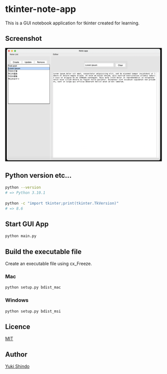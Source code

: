 # tkinter-note-app

This is a GUI notebook application for tkinter created for learning.

## Screenshot

![Screenshot](./demo/screenshot.png)

## Python version etc...

```sh
python --version
# => Python 3.10.1

python -c "import tkinter;print(tkinter.TkVersion)"
# => 8.6
```

## Start GUI App

```sh
python main.py
```

## Build the executable file

Create an executable file using cx_Freeze.

### Mac

```sh
python setup.py bdist_mac
```

### Windows

```sh
python setup.py bdist_msi
```

## Licence

[MIT](https://github.com/shinshin86/tkinter-note-app/blob/main/LICENSE)

## Author

[Yuki Shindo](https://shinshin86.com/en)